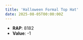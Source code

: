 ```yaml
---
title: 'Halloween Formal Top Hat'
date: 2025-08-05T00:00:00Z
---
```

- **RAP**: 8182
- **Value**: -1
